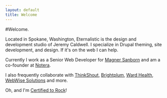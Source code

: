 ```yaml
---
layout: default
title: Welcome
---
```


#Welcome.

Located in Spokane, Washington, Eternalistic is the design and development studio of Jeremy Caldwell. I specialize in Drupal theming, site development, and design. If it's on the web I can help.

Currently I work as a Senior Web Developer for [Magner Sanborn](http://magnersanborn.com) and am a co-founder at [Notera](http://notera.net). 

I also frequently collaborate with [ThinkShout](http://thinkshout.org), [Brightplum](http://brightplum.com), [Ward Health](http://wardhealth.com), [WebWise Solutions](http://www.webwiseone.com) and more. 

Oh, and I'm [Certified to Rock](http://certifiedtorock.com/u/72964)!
